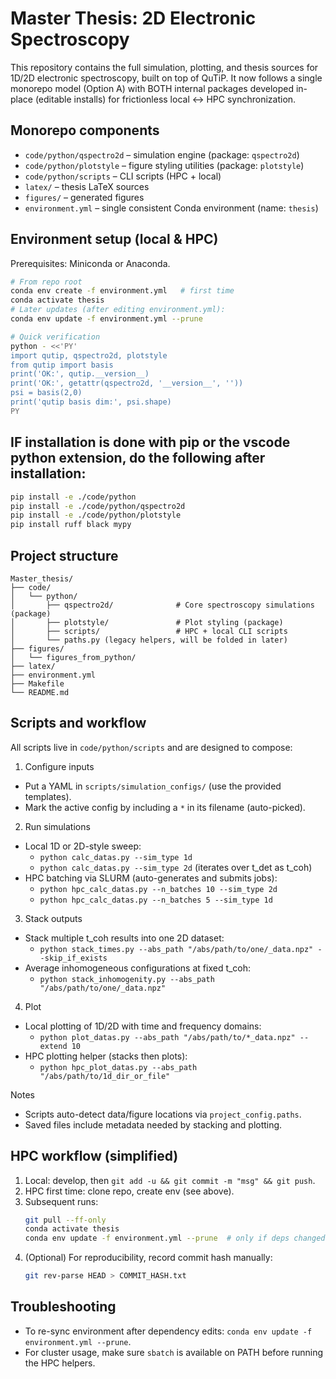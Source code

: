# Master Thesis: 2D Electronic Spectroscopy

This repository contains the full simulation, plotting, and thesis sources for 1D/2D electronic spectroscopy, built on top of QuTiP. It now follows a single monorepo model (Option A) with BOTH internal packages developed in-place (editable installs) for frictionless local ↔ HPC synchronization.

## Monorepo components

- `code/python/qspectro2d` – simulation engine (package: `qspectro2d`)
- `code/python/plotstyle` – figure styling utilities (package: `plotstyle`)
- `code/python/scripts` – CLI scripts (HPC + local)
- `latex/` – thesis LaTeX sources
- `figures/` – generated figures
- `environment.yml` – single consistent Conda environment (name: `thesis`)

## Environment setup (local & HPC)

Prerequisites: Miniconda or Anaconda.

```bash
# From repo root
conda env create -f environment.yml   # first time
conda activate thesis
# Later updates (after editing environment.yml):
conda env update -f environment.yml --prune

# Quick verification
python - <<'PY'
import qutip, qspectro2d, plotstyle
from qutip import basis
print('OK:', qutip.__version__)
print('OK:', getattr(qspectro2d, '__version__', ''))
psi = basis(2,0)
print('qutip basis dim:', psi.shape)
PY
```


## IF installation is done with pip or the vscode python extension, do the following after installation:

```bash
pip install -e ./code/python
pip install -e ./code/python/qspectro2d
pip install -e ./code/python/plotstyle
pip install ruff black mypy
```
## Project structure

```
Master_thesis/
├── code/
│   └── python/
│       ├── qspectro2d/              # Core spectroscopy simulations (package)
│       ├── plotstyle/               # Plot styling (package)
│       ├── scripts/                 # HPC + local CLI scripts
│       └── paths.py (legacy helpers, will be folded in later)
├── figures/
│   └── figures_from_python/
├── latex/
├── environment.yml
├── Makefile
└── README.md
```

## Scripts and workflow

All scripts live in `code/python/scripts` and are designed to compose:

1) Configure inputs
- Put a YAML in `scripts/simulation_configs/` (use the provided templates).
- Mark the active config by including a `*` in its filename (auto-picked).

2) Run simulations
- Local 1D or 2D-style sweep:
    - `python calc_datas.py --sim_type 1d`
    - `python calc_datas.py --sim_type 2d` (iterates over t_det as t_coh)
- HPC batching via SLURM (auto-generates and submits jobs):
    - `python hpc_calc_datas.py --n_batches 10 --sim_type 2d`
    - `python hpc_calc_datas.py --n_batches 5 --sim_type 1d`

3) Stack outputs
- Stack multiple t_coh results into one 2D dataset:
    - `python stack_times.py --abs_path "/abs/path/to/one/_data.npz" --skip_if_exists`
- Average inhomogeneous configurations at fixed t_coh:
    - `python stack_inhomogenity.py --abs_path "/abs/path/to/one/_data.npz"`

4) Plot
- Local plotting of 1D/2D with time and frequency domains:
    - `python plot_datas.py --abs_path "/abs/path/to/*_data.npz" --extend 10`
- HPC plotting helper (stacks then plots):
    - `python hpc_plot_datas.py --abs_path "/abs/path/to/1d_dir_or_file"`

Notes
- Scripts auto-detect data/figure locations via `project_config.paths`.
- Saved files include metadata needed by stacking and plotting.

## HPC workflow (simplified)

1. Local: develop, then `git add -u && git commit -m "msg" && git push`.
2. HPC first time: clone repo, create env (see above).
3. Subsequent runs:
    ```bash
    git pull --ff-only
    conda activate thesis
    conda env update -f environment.yml --prune  # only if deps changed
    ```
4. (Optional) For reproducibility, record commit hash manually:
    ```bash
    git rev-parse HEAD > COMMIT_HASH.txt
    ```

## Troubleshooting
- To re-sync environment after dependency edits: `conda env update -f environment.yml --prune`.
- For cluster usage, make sure `sbatch` is available on PATH before running the HPC helpers.
